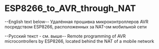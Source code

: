 # ESP8266_to_AVR_through_NAT
--English text below--
Удалённая прошивка микроконтроллеров AVR посредством ESP8266, расположенных за NAT-ом мобильной сети


--Русский текст - см. выше--
Remote programming of AVR microcontrollers by ESP8266, located behind the NAT of a mobile network
